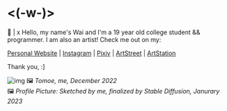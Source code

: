# <(-w-)>

💬 |  x Hello, my name's Wai and I'm a 19 year old college student && programmer. 
I am also an artist! Check me out on my:

[Personal Website](https://www.shokkunn.art/) |
[Instagram](https://www.instagram.com/shokk.unn/) |
[Pixiv](https://www.pixiv.me/shokkuun) |
[ArtStreet](https://medibang.com/u/Shokkunn/) |
[ArtStation](https://www.artstation.com/shokkunn)

Thank you, :]

![img](https://i.imgur.com/aORI4ol.png)
🖼 _Tomoe, me, December 2022_  
🖼 _Profile Picture: Sketched by me, finalized by Stable Diffusion, Janurary 2023_

